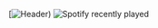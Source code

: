 [![Header](https://drive.google.com/file/d/1F9KSAiEKkUzsbUemo7SSUfEw9eeyBHkd/view?usp=sharing))
![Spotify recently played](https://spotify-recently-played-readme.vercel.app/api?user=31n75zap74pmloq7pdfhnkqizocm&width=400)
